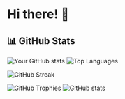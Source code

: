 # Hi there! 👋

## 📊 GitHub Stats

![Your GitHub stats](https://github-readme-stats.vercel.app/api?username=Rume7&show_icons=true&theme=tokyonight&count_private=true)  ![Top Languages](https://github-readme-stats.vercel.app/api/top-langs/?username=Rume7&layout=compact&theme=tokyonight)

![GitHub Streak](https://github-readme-streak-stats.herokuapp.com/?user=Rume7&theme=tokyonight)

![GitHub Trophies](https://github-profile-trophy.vercel.app/?username=Rume7&theme=onedark) ![GitHub stats](https://github-readme-stats.vercel.app/api?username=Rume7&show_icons=true&theme=tokyonight&hide=issues,contribs&count_private=true)


<!--
**Rume7/Rume7** is a ✨ _special_ ✨ repository because its `README.md` (this file) appears on your GitHub profile.

Here are some ideas to get you started:

- 🔭 I’m currently working on ...
- 🌱 I’m currently learning ...
- 👯 I’m looking to collaborate on ...
- 🤔 I’m looking for help with ...
- 💬 Ask me about ...
- 📫 How to reach me: ...
- 😄 Pronouns: ...
- ⚡ Fun fact: ...
-->
